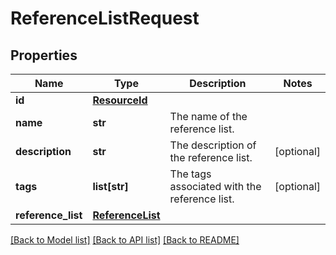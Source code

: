 # ReferenceListRequest


## Properties
Name | Type | Description | Notes
------------ | ------------- | ------------- | -------------
**id** | [**ResourceId**](ResourceId.md) |  | 
**name** | **str** | The name of the reference list. | 
**description** | **str** | The description of the reference list. | [optional] 
**tags** | **list[str]** | The tags associated with the reference list. | [optional] 
**reference_list** | [**ReferenceList**](ReferenceList.md) |  | 

[[Back to Model list]](../README.md#documentation-for-models) [[Back to API list]](../README.md#documentation-for-api-endpoints) [[Back to README]](../README.md)


